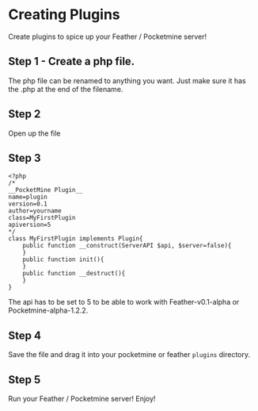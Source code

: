 # Creating Plugins 
Create plugins to spice up your Feather / Pocketmine server!

## Step 1 - Create a php file. 
The php file can be renamed to anything you want. Just make sure it has the .php at the end of the filename.

## Step 2
Open up the file

## Step 3
```
<?php
/*
__PocketMine Plugin__
name=plugin
version=0.1
author=yourname
class=MyFirstPlugin
apiversion=5
*/
class MyFirstPlugin implements Plugin{
    public function __construct(ServerAPI $api, $server=false){
    }
    public function init(){
    }
    public function __destruct(){
    }
}
```

The api has to be set to 5 to be able to work with Feather-v0.1-alpha or Pocketmine-alpha-1.2.2.

## Step 4
Save the file and drag it into your pocketmine or feather ```plugins``` directory.

## Step 5 
Run your Feather / Pocketmine server! Enjoy!
